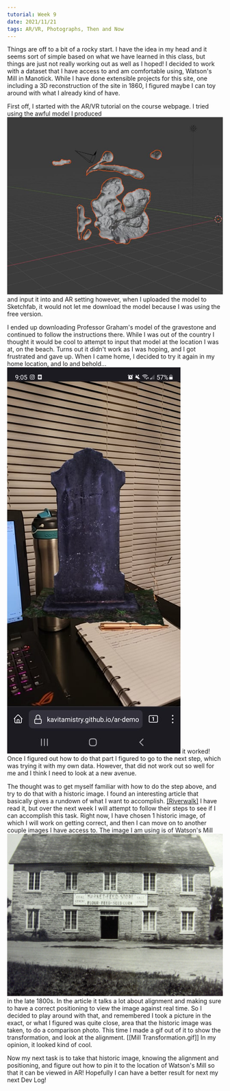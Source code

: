 ```yaml
---
tutorial: Week 9
date: 2021/11/21
tags: AR/VR, Photographs, Then and Now
---
```


Things are off to a bit of a rocky start. I have the idea in my head and it seems sort of simple based on what we have learned in this class, but things are just not really working out as well as I hoped! 
I decided to work with a dataset that I have access to and am comfortable using, Watson's Mill in Manotick. While I have done extensible projects for this site, one including a 3D reconstruction of the site in 1860, I figured maybe I can toy around with what I already kind of have. 

First off, I started with the AR/VR tutorial on the course webpage. I tried using the awful model I produced ![Turtle_Model](Turtle_Model.JPG) and input it into and AR setting however, when I uploaded the model to Sketchfab, it would not let me download the model because I was using the free version. 

I ended up downloading Professor Graham's model of the gravestone and continued to follow the instructions there. While I was out of the country I thought it would be cool to attempt to input that model at the location I was at, on the beach. Turns out it didn't work as I was hoping, and I got frustrated and gave up. When I came home, I decided to try it again in my home location, and lo and behold... ![Gravestone_AR](Gravestone_AR.jpg) it worked! Once I figured out how to do that part I figured to go to the next step, which was trying it with my own data. However, that did not work out so well for me and I think I need to look at a new avenue. 

The thought was to get myself familiar with how to do the step above, and try to do that with a historic image. I found an interesting article that basically gives a rundown of what I want to accomplish. [[Riverwalk]](cavallo_riverwalk_ismar_2016.pdf) I have read it, but over the next week I will attempt to follow their steps to see if I can accomplish this task. Right now, I have chosen 1 historic image, of which I will work on getting correct, and then I can move on to another couple images I have access to. The image I am using is of Watson's Mill ![HPIM0596](HPIM0596.JPG) in the late 1800s. In the article it talks a lot about alignment and making sure to have a correct positioning to view the image against real time. So I decided to play around with that, and remembered I took a picture in the exact, or what I figured was quite close, area that the historic image was taken, to do a comparison photo. This time I made a gif out of it to show the transformation, and look at the alignment. [[Mill Transformation.gif]] In my opinion, it looked kind of cool. 

Now my next task is to take that historic image, knowing the alignment and positioning, and figure out how to pin it to the location of Watson's Mill so that it can be viewed in AR! Hopefully I can have a better result for next my next Dev Log!
